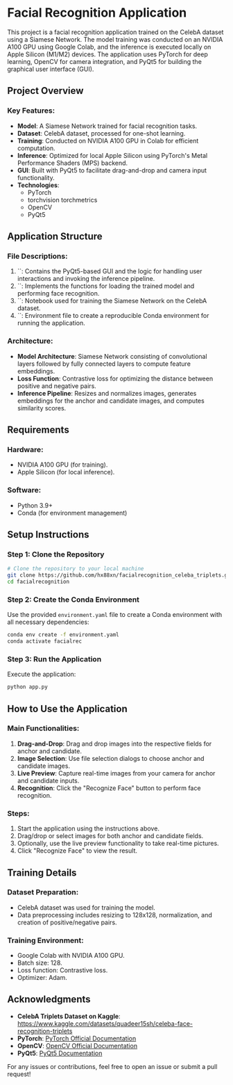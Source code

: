 # Facial Recognition Application

This project is a facial recognition application trained on the CelebA dataset using a Siamese Network. The model training was conducted on an NVIDIA A100 GPU using Google Colab, and the inference is executed locally on Apple Silicon (M1/M2) devices. The application uses PyTorch for deep learning, OpenCV for camera integration, and PyQt5 for building the graphical user interface (GUI).

## Project Overview

### Key Features:

- **Model**: A Siamese Network trained for facial recognition tasks.
- **Dataset**: CelebA dataset, processed for one-shot learning.
- **Training**: Conducted on NVIDIA A100 GPU in Colab for efficient computation.
- **Inference**: Optimized for local Apple Silicon using PyTorch's Metal Performance Shaders (MPS) backend.
- **GUI**: Built with PyQt5 to facilitate drag-and-drop and camera input functionality.
- **Technologies**:
  - PyTorch
  - torchvision torchmetrics 
  - OpenCV
  - PyQt5

## Application Structure

### File Descriptions:

1. ``: Contains the PyQt5-based GUI and the logic for handling user interactions and invoking the inference pipeline.
2. ``: Implements the functions for loading the trained model and performing face recognition.
3. ``: Notebook used for training the Siamese Network on the CelebA dataset.
4. ``: Environment file to create a reproducible Conda environment for running the application.

### Architecture:

- **Model Architecture**: Siamese Network consisting of convolutional layers followed by fully connected layers to compute feature embeddings.
- **Loss Function**: Contrastive loss for optimizing the distance between positive and negative pairs.
- **Inference Pipeline**: Resizes and normalizes images, generates embeddings for the anchor and candidate images, and computes similarity scores.

## Requirements

### Hardware:

- NVIDIA A100 GPU (for training).
- Apple Silicon (for local inference).

### Software:

- Python 3.9+
- Conda (for environment management)

## Setup Instructions

### Step 1: Clone the Repository

```bash
# Clone the repository to your local machine
git clone https://github.com/hx88xn/facialrecognition_celeba_triplets.git
cd facialrecognition
```

### Step 2: Create the Conda Environment

Use the provided `environment.yaml` file to create a Conda environment with all necessary dependencies:

```bash
conda env create -f environment.yaml
conda activate facialrec
```

### Step 3: Run the Application

Execute the application:

```bash
python app.py
```

## How to Use the Application

### Main Functionalities:

1. **Drag-and-Drop**: Drag and drop images into the respective fields for anchor and candidate.
2. **Image Selection**: Use file selection dialogs to choose anchor and candidate images.
3. **Live Preview**: Capture real-time images from your camera for anchor and candidate inputs.
4. **Recognition**: Click the "Recognize Face" button to perform face recognition.

### Steps:

1. Start the application using the instructions above.
2. Drag/drop or select images for both anchor and candidate fields.
3. Optionally, use the live preview functionality to take real-time pictures.
4. Click "Recognize Face" to view the result.

## Training Details

### Dataset Preparation:

- CelebA dataset was used for training the model.
- Data preprocessing includes resizing to 128x128, normalization, and creation of positive/negative pairs.

### Training Environment:

- Google Colab with NVIDIA A100 GPU.
- Batch size: 128.
- Loss function: Contrastive loss.
- Optimizer: Adam.

## Acknowledgments

- **CelebA Triplets Dataset on Kaggle**: https://www.kaggle.com/datasets/quadeer15sh/celeba-face-recognition-triplets
- **PyTorch**: [PyTorch Official Documentation](https://pytorch.org/docs/)
- **OpenCV**: [OpenCV Official Documentation](https://opencv.org/)
- **PyQt5**: [PyQt5 Documentation](https://www.riverbankcomputing.com/software/pyqt/intro)

For any issues or contributions, feel free to open an issue or submit a pull request!

